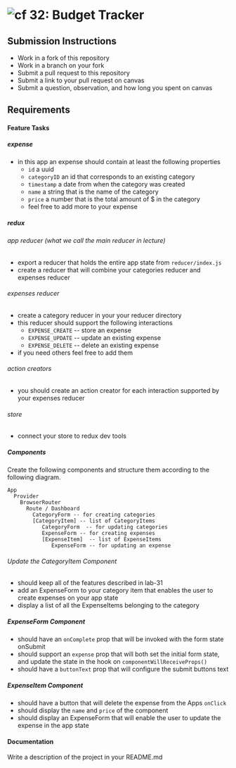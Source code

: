 ![cf](http://i.imgur.com/7v5ASc8.png) 32: Budget Tracker
===

## Submission Instructions
  * Work in a fork of this repository
  * Work in a branch on your fork
  * Submit a pull request to this repository
  * Submit a link to your pull request on canvas
  * Submit a question, observation, and how long you spent on canvas 

## Requirements  
#### Feature Tasks 
##### expense
* in this app an expense should contain at least the following properties
  * `id` a uuid
  * `categoryID` an id that corresponds to an existing category
  * `timestamp` a date from when the category was created
  * `name` a string that is the name of the category
  * `price` a number that is the total amount of $ in the category 
  * feel free to add more to your expense

##### redux
###### app reducer (what we call the main reducer in lecture)
* export a reducer that holds the entire app state from `reducer/index.js`
* create a reducer that will combine your categories reducer and expenses reducer

###### expenses reducer
* create a category reducer in your your reducer directory
* this reducer should support the following interactions 
  * `EXPENSE_CREATE` -- store an expense
  * `EXPENSE_UPDATE` -- update an existing expense
  * `EXPENSE_DELETE` -- delete an existing expense
* if you need others feel free to add them

###### action creators
* you should create an action creator for each interaction supported by your expenses reducer

###### store
* connect your store to redux dev tools

##### Components
Create the following components and structure them according to the following diagram.  
``` 
App
  Provider 
    BrowserRouter
      Route / Dashboard
        CategoryForm -- for creating categories
        [CategoryItem] -- list of CategoryItems
           CategoryForm  -- for updating categories
           ExpenseForm -- for creating expenses
           [ExpenseItem]  -- list of ExpenseItems
              ExpenseForm -- for updating an expense
```

###### Update the CategoryItem Component
* should keep all of the features described in lab-31
* add an ExpenseForm to your category item that enables the user to create expenses on your app state
* display a list of all the ExpenseItems belonging to the category

##### ExpenseForm Component 
* should have an `onComplete` prop that will be invoked with the form state onSubmit
* should support an `expense` prop that will both set the initial form state, and update the state in the hook on `componentWillReceiveProps()`
* should have a `buttonText` prop that will configure the submit buttons text

##### ExpenseItem Component 
* should have a button that will delete the expense from the Apps `onClick`
* should display the `name` and `price` of the component
* should display an ExpenseForm that will enable the user to update the expense in the app state

#### Documentation  
Write a description of the project in your README.md
